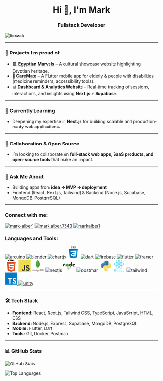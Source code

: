 <h1 align="center">Hi 👋, I'm Mark</h1>
<h3 align="center">Fullstack Developer</h3>

<p align="left">
  <img src="https://komarev.com/ghpvc/?username=lionzak&label=Profile%20views&color=0e75b6&style=flat" alt="lionzak" />
</p>

---

### 🔭 Projects I’m proud of
- 🏛️ [**Egyptian Marvels**](#) – A cultural showcase website highlighting Egyptian heritage.  
- 💊 [**CareMate**](#) – A Flutter mobile app for elderly & people with disabilities (medicine reminders, accessibility tools).  
- 📊 [**Dashboard & Analytics Website**](#) – Real-time tracking of sessions, interactions, and insights using **Next.js + Supabase**.  

---

### 🌱 Currently Learning
- Deepening my expertise in **Next.js** for building scalable and production-ready web applications.  

---

### 👯 Collaboration & Open Source
- I’m looking to collaborate on **full-stack web apps, SaaS products, and open-source tools** that make an impact.  

---

### 💬 Ask Me About
- Building apps from **idea → MVP → deployment**  
- Frontend (React, Next.js, Tailwind) & Backend (Node.js, Supabase, MongoDB, PostgreSQL)  

---

<h3 align="left">Connect with me:</h3>
<p align="left">
<a href="https://linkedin.com/in/mark-alber1" target="blank"><img align="center" src="https://raw.githubusercontent.com/rahuldkjain/github-profile-readme-generator/master/src/images/icons/Social/linked-in-alt.svg" alt="mark-alber1" height="30" width="40" /></a>
<a href="https://fb.com/mark.alber.7543" target="blank"><img align="center" src="https://raw.githubusercontent.com/rahuldkjain/github-profile-readme-generator/master/src/images/icons/Social/facebook.svg" alt="mark.alber.7543" height="30" width="40" /></a>
<a href="https://instagram.com/markalber1" target="blank"><img align="center" src="https://raw.githubusercontent.com/rahuldkjain/github-profile-readme-generator/master/src/images/icons/Social/instagram.svg" alt="markalber1" height="30" width="40" /></a>
</p>

<h3 align="left">Languages and Tools:</h3>
<p align="left"> <a href="https://www.arduino.cc/" target="_blank" rel="noreferrer"> <img src="https://cdn.worldvectorlogo.com/logos/arduino-1.svg" alt="arduino" width="40" height="40"/> </a> <a href="https://www.blender.org/" target="_blank" rel="noreferrer"> <img src="https://download.blender.org/branding/community/blender_community_badge_white.svg" alt="blender" width="40" height="40"/> </a> <a href="https://www.chartjs.org" target="_blank" rel="noreferrer"> <img src="https://www.chartjs.org/media/logo-title.svg" alt="chartjs" width="40" height="40"/> </a> <a href="https://www.w3schools.com/css/" target="_blank" rel="noreferrer"> <img src="https://raw.githubusercontent.com/devicons/devicon/master/icons/css3/css3-original-wordmark.svg" alt="css3" width="40" height="40"/> </a> <a href="https://dart.dev" target="_blank" rel="noreferrer"> <img src="https://www.vectorlogo.zone/logos/dartlang/dartlang-icon.svg" alt="dart" width="40" height="40"/> </a> <a href="https://firebase.google.com/" target="_blank" rel="noreferrer"> <img src="https://www.vectorlogo.zone/logos/firebase/firebase-icon.svg" alt="firebase" width="40" height="40"/> </a> <a href="https://flutter.dev" target="_blank" rel="noreferrer"> <img src="https://www.vectorlogo.zone/logos/flutterio/flutterio-icon.svg" alt="flutter" width="40" height="40"/> </a> <a href="https://www.framer.com/" target="_blank" rel="noreferrer"> <img src="https://www.vectorlogo.zone/logos/framer/framer-icon.svg" alt="framer" width="40" height="40"/> </a> <a href="https://www.w3.org/html/" target="_blank" rel="noreferrer"> <img src="https://raw.githubusercontent.com/devicons/devicon/master/icons/html5/html5-original-wordmark.svg" alt="html5" width="40" height="40"/> </a> <a href="https://developer.mozilla.org/en-US/docs/Web/JavaScript" target="_blank" rel="noreferrer"> <img src="https://raw.githubusercontent.com/devicons/devicon/master/icons/javascript/javascript-original.svg" alt="javascript" width="40" height="40"/> </a> <a href="https://www.mongodb.com/" target="_blank" rel="noreferrer"> <img src="https://raw.githubusercontent.com/devicons/devicon/master/icons/mongodb/mongodb-original-wordmark.svg" alt="mongodb" width="40" height="40"/> </a> <a href="https://nextjs.org/" target="_blank" rel="noreferrer"> <img src="https://cdn.worldvectorlogo.com/logos/nextjs-2.svg" alt="nextjs" width="40" height="40"/> </a> <a href="https://nodejs.org" target="_blank" rel="noreferrer"> <img src="https://raw.githubusercontent.com/devicons/devicon/master/icons/nodejs/nodejs-original-wordmark.svg" alt="nodejs" width="40" height="40"/> </a> <a href="https://postman.com" target="_blank" rel="noreferrer"> <img src="https://www.vectorlogo.zone/logos/getpostman/getpostman-icon.svg" alt="postman" width="40" height="40"/> </a> <a href="https://www.python.org" target="_blank" rel="noreferrer"> <img src="https://raw.githubusercontent.com/devicons/devicon/master/icons/python/python-original.svg" alt="python" width="40" height="40"/> </a> <a href="https://reactjs.org/" target="_blank" rel="noreferrer"> <img src="https://raw.githubusercontent.com/devicons/devicon/master/icons/react/react-original-wordmark.svg" alt="react" width="40" height="40"/> </a> <a href="https://tailwindcss.com/" target="_blank" rel="noreferrer"> <img src="https://www.vectorlogo.zone/logos/tailwindcss/tailwindcss-icon.svg" alt="tailwind" width="40" height="40"/> </a> <a href="https://www.typescriptlang.org/" target="_blank" rel="noreferrer"> <img src="https://raw.githubusercontent.com/devicons/devicon/master/icons/typescript/typescript-original.svg" alt="typescript" width="40" height="40"/> </a> <a href="https://unity.com/" target="_blank" rel="noreferrer"> <img src="https://www.vectorlogo.zone/logos/unity3d/unity3d-icon.svg" alt="unity" width="40" height="40"/> </a> </p>

---

### 🛠️ Tech Stack
- **Frontend:** React, Next.js, Tailwind CSS, TypeScript, JavaScript, HTML, CSS  
- **Backend:** Node.js, Express, Supabase, MongoDB, PostgreSQL  
- **Mobile:** Flutter, Dart  
- **Tools:** Git, Docker, Postman  

---

### 📊 GitHub Stats
<p align="left">
  <img src="https://github-readme-stats.vercel.app/api?username=lionzak&show_icons=true&theme=default&hide_border=true" alt="GitHub Stats" />
</p>
<p align="left">
  <img src="https://github-readme-stats.vercel.app/api/top-langs?username=lionzak&layout=compact&theme=default&hide_border=true" alt="Top Languages" />
</p>
